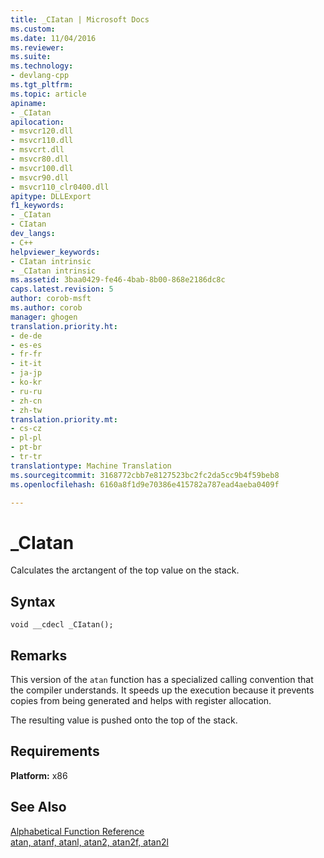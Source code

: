 ```yaml
---
title: _CIatan | Microsoft Docs
ms.custom: 
ms.date: 11/04/2016
ms.reviewer: 
ms.suite: 
ms.technology:
- devlang-cpp
ms.tgt_pltfrm: 
ms.topic: article
apiname:
- _CIatan
apilocation:
- msvcr120.dll
- msvcr110.dll
- msvcrt.dll
- msvcr80.dll
- msvcr100.dll
- msvcr90.dll
- msvcr110_clr0400.dll
apitype: DLLExport
f1_keywords:
- _CIatan
- CIatan
dev_langs:
- C++
helpviewer_keywords:
- CIatan intrinsic
- _CIatan intrinsic
ms.assetid: 3baa0429-fe46-4bab-8b00-868e2186dc8c
caps.latest.revision: 5
author: corob-msft
ms.author: corob
manager: ghogen
translation.priority.ht:
- de-de
- es-es
- fr-fr
- it-it
- ja-jp
- ko-kr
- ru-ru
- zh-cn
- zh-tw
translation.priority.mt:
- cs-cz
- pl-pl
- pt-br
- tr-tr
translationtype: Machine Translation
ms.sourcegitcommit: 3168772cbb7e8127523bc2fc2da5cc9b4f59beb8
ms.openlocfilehash: 6160a8f1d9e70386e415782a787ead4aeba0409f

---
```

# _CIatan
Calculates the arctangent of the top value on the stack.  
  
## Syntax  
  
```  
void __cdecl _CIatan();  
```  
  
## Remarks  
 This version of the `atan` function has a specialized calling convention that the compiler understands. It speeds up the execution because it prevents copies from being generated and helps with register allocation.  
  
 The resulting value is pushed onto the top of the stack.  
  
## Requirements  
 **Platform:** x86  
  
## See Also  
 [Alphabetical Function Reference](../c-runtime-library/reference/crt-alphabetical-function-reference.md)   
 [atan, atanf, atanl, atan2, atan2f, atan2l](../c-runtime-library/reference/atan-atanf-atanl-atan2-atan2f-atan2l.md)


<!--HONumber=Jan17_HO2-->



